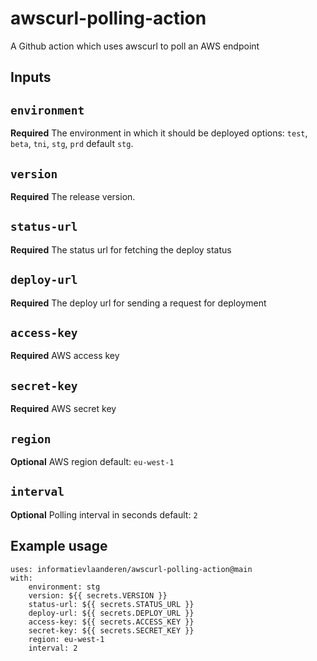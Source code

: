 # awscurl-polling-action
A Github action which uses awscurl to poll an AWS endpoint

## Inputs

## `environment`
**Required** The environment in which it should be deployed 
options: `test`, `beta`, `tni`, `stg`, `prd` 
default `stg`.

## `version`
**Required** The release version.

## `status-url`
**Required** The status url for fetching the deploy status

## `deploy-url`
**Required** The deploy url for sending a request for deployment

## `access-key`
**Required** AWS access key

## `secret-key`
**Required** AWS secret key

## `region`
**Optional** AWS region 
default: `eu-west-1`

## `interval`
**Optional** Polling interval in seconds
default: `2`


## Example usage
```
uses: informatievlaanderen/awscurl-polling-action@main
with:
    environment: stg
    version: ${{ secrets.VERSION }}
    status-url: ${{ secrets.STATUS_URL }}
    deploy-url: ${{ secrets.DEPLOY_URL }}
    access-key: ${{ secrets.ACCESS_KEY }}
    secret-key: ${{ secrets.SECRET_KEY }}
    region: eu-west-1
    interval: 2
```